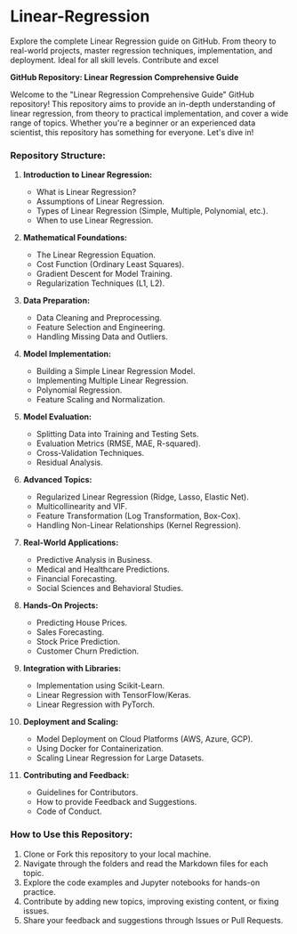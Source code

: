 # Linear-Regression
Explore the complete Linear Regression guide on GitHub. From theory to real-world projects, master regression techniques, implementation, and deployment. Ideal for all skill levels. Contribute and excel

**GitHub Repository: Linear Regression Comprehensive Guide**

Welcome to the "Linear Regression Comprehensive Guide" GitHub repository! This repository aims to provide an in-depth understanding of linear regression, from theory to practical implementation, and cover a wide range of topics. Whether you're a beginner or an experienced data scientist, this repository has something for everyone. Let's dive in!

### Repository Structure:

1. **Introduction to Linear Regression:**
   - What is Linear Regression?
   - Assumptions of Linear Regression.
   - Types of Linear Regression (Simple, Multiple, Polynomial, etc.).
   - When to use Linear Regression.

2. **Mathematical Foundations:**
   - The Linear Regression Equation.
   - Cost Function (Ordinary Least Squares).
   - Gradient Descent for Model Training.
   - Regularization Techniques (L1, L2).

3. **Data Preparation:**
   - Data Cleaning and Preprocessing.
   - Feature Selection and Engineering.
   - Handling Missing Data and Outliers.

4. **Model Implementation:**
   - Building a Simple Linear Regression Model.
   - Implementing Multiple Linear Regression.
   - Polynomial Regression.
   - Feature Scaling and Normalization.

5. **Model Evaluation:**
   - Splitting Data into Training and Testing Sets.
   - Evaluation Metrics (RMSE, MAE, R-squared).
   - Cross-Validation Techniques.
   - Residual Analysis.

6. **Advanced Topics:**
   - Regularized Linear Regression (Ridge, Lasso, Elastic Net).
   - Multicollinearity and VIF.
   - Feature Transformation (Log Transformation, Box-Cox).
   - Handling Non-Linear Relationships (Kernel Regression).

7. **Real-World Applications:**
   - Predictive Analysis in Business.
   - Medical and Healthcare Predictions.
   - Financial Forecasting.
   - Social Sciences and Behavioral Studies.

8. **Hands-On Projects:**
   - Predicting House Prices.
   - Sales Forecasting.
   - Stock Price Prediction.
   - Customer Churn Prediction.

9. **Integration with Libraries:**
   - Implementation using Scikit-Learn.
   - Linear Regression with TensorFlow/Keras.
   - Linear Regression with PyTorch.

10. **Deployment and Scaling:**
    - Model Deployment on Cloud Platforms (AWS, Azure, GCP).
    - Using Docker for Containerization.
    - Scaling Linear Regression for Large Datasets.

11. **Contributing and Feedback:**
    - Guidelines for Contributors.
    - How to provide Feedback and Suggestions.
    - Code of Conduct.

### How to Use this Repository:

1. Clone or Fork this repository to your local machine.
2. Navigate through the folders and read the Markdown files for each topic.
3. Explore the code examples and Jupyter notebooks for hands-on practice.
4. Contribute by adding new topics, improving existing content, or fixing issues.
5. Share your feedback and suggestions through Issues or Pull Requests.


